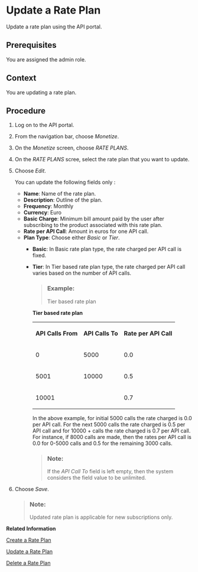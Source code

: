 <!-- loiob8c1e6b68be74ead8700f7f8be9baa8b -->

# Update a Rate Plan

Update a rate plan using the API portal.



<a name="loiob8c1e6b68be74ead8700f7f8be9baa8b__prereq_iqk_hsp_bz"/>

## Prerequisites

You are assigned the admin role.



<a name="loiob8c1e6b68be74ead8700f7f8be9baa8b__context_e1q_vj1_d1b"/>

## Context

You are updating a rate plan.



<a name="loiob8c1e6b68be74ead8700f7f8be9baa8b__steps_f1q_vj1_d1b"/>

## Procedure

1.  Log on to the API portal.

2.  From the navigation bar, choose *Monetize*.

3.  On the *Monetize* screen, choose *RATE PLANS*.

4.  On the *RATE PLANS* scree, select the rate plan that you want to update.

5.  Choose *Edit*.

    You can update the following fields only :

    -   **Name**: Name of the rate plan.
    -   **Description**: Outline of the plan.
    -   **Frequency**: Monthly
    -   **Currency**: Euro
    -   **Basic Charge**: Minimum bill amount paid by the user after subscribing to the product associated with this rate plan.
    -   **Rate per API Call**: Amount in euros for one API call.
    -   **Plan Type**: Choose either *Basic* or *Tier*.
        -   **Basic**: In Basic rate plan type, the rate charged per API call is fixed.
        -   **Tier**: In Tier based rate plan type, the rate charged per API call varies based on the number of API calls.

            > ### Example:  
            > Tier based rate plan

            **Tier based rate plan**


            <table>
            <tr>
            <th valign="top">

            API Calls From


            
            </th>
            <th valign="top">

            API Calls To


            
            </th>
            <th valign="top">

            Rate per API Call


            
            </th>
            </tr>
            <tr>
            <td valign="top">
            
            0


            
            </td>
            <td valign="top">
            
            5000


            
            </td>
            <td valign="top">
            
            0.0


            
            </td>
            </tr>
            <tr>
            <td valign="top">
            
            5001


            
            </td>
            <td valign="top">
            
            10000


            
            </td>
            <td valign="top">
            
            0.5


            
            </td>
            </tr>
            <tr>
            <td valign="top">
            
            10001


            
            </td>
            <td valign="top">
            

            
            </td>
            <td valign="top">
            
            0.7


            
            </td>
            </tr>
            </table>
            
            In the above example, for initial 5000 calls the rate charged is 0.0 per API call. For the next 5000 calls the rate charged is 0.5 per API call and for 10000 + calls the rate charged is 0.7 per API call. For instance, if 8000 calls are made, then the rates per API call is 0.0 for 0-5000 calls and 0.5 for the remaining 3000 calls.

            > ### Note:  
            > If the *API Call To* field is left empty, then the system considers the field value to be unlimited.



6.  Choose *Save*.

    > ### Note:  
    > Updated rate plan is applicable for new subscriptions only.


**Related Information**  


[Create a Rate Plan](create-a-rate-plan-cfe6a30.md "Create a rate plan using the API portal.")

[Update a Rate Plan](update-a-rate-plan-b8c1e6b.md "Update a rate plan using the API portal.")

[Delete a Rate Plan](delete-a-rate-plan-d4181ad.md "Delete a rate plan using the API portal.")

